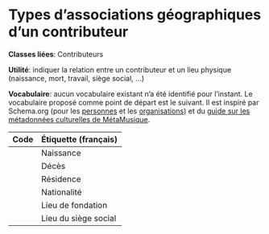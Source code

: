 # Types d’associations géographiques d’un contributeur

**Classes liées**: Contributeurs

**Utilité**: indiquer la relation entre un contributeur et un lieu physique (naissance, mort, travail, siège social, …)

**Vocabulaire**: aucun vocabulaire existant n’a été identifié pour l’instant. Le vocabulaire proposé comme point de départ est le suivant. Il est inspiré par Schema.org (pour les [personnes](https://schema.org/Person) et les [organisations](https://schema.org/Organization)) et du [guide sur les métadonnées culturelles de MétaMusique](https://metamusique.ca/marche-a-suivre/metadonnees-culturelles).

| Code|  Étiquette (français) |
| ------------ |------------ |
| | Naissance |
| | Décès |
| | Résidence |
| | Nationalité |
| | Lieu de fondation |
| | Lieu du siège social |
